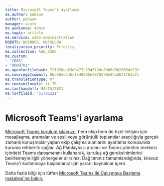 ```yaml
---
title: Microsoft Teams'i ayarlama
ms.author: pebaum
author: pebaum
manager: scotv
ms.audience: Admin
ms.topic: article
ms.service: o365-administration
ROBOTS: NOINDEX, NOFOLLOW
localization_priority: Priority
ms.collection: Adm_O365
ms.custom:
- "2605"
- "9000701"
ms.openlocfilehash: 721858ca63d9477c234612de8306d3b20654d232
ms.sourcegitcommit: 8bc60ec34bc1e40685e3976576e04a2623f63a7c
ms.translationtype: MT
ms.contentlocale: tr-TR
ms.lasthandoff: 04/15/2021
ms.locfileid: "51786221"
---
```

# <a name="set-up-microsoft-teams"></a>Microsoft Teams'i ayarlama

[Microsoft Teams kurulum kılavuzu,](https://aka.ms/teamsguidance) hem ekip hem de özel iletişim için mesajlaşma, aramalar ve sesli veya görüntülü toplantılar aracılığıyla gerçek zamanlı konuşmalar yapan ekip çalışma alanlarını ayarlama konusunda kuruma rehberlik sağlar. Ağ Planlayıcısı aracını ve Teams yönetim merkezi içindeki Teams danışmanını kullanarak, kuruluş ağ gereksinimlerini belirlemeyle ilgili yönergeler alırsınız. Dağıtımınız tamamlandığında, kılavuz Teams'i kullanmaya başlamanız için yararlı kaynaklar içerir.

Daha fazla bilgi için lütfen [Microsoft Teams ile Çalışmaya Başlama makalesi'ne bakın.](https://docs.microsoft.com/microsoftteams/get-started-with-teams-quick-start)
